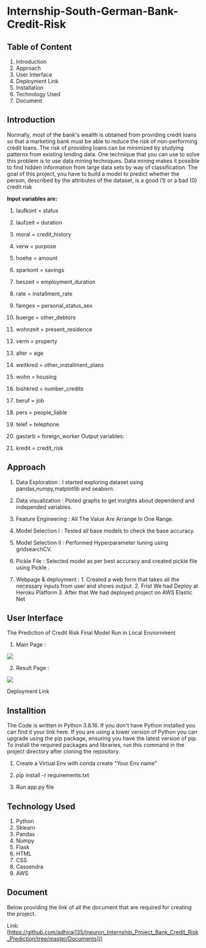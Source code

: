 # **Internship-South-German-Bank-Credit-Risk**

## **Table of Content**

1. Introduction
2. Approach
3. User Interface
4. Deployment Link
5. Installation
6. Technology Used
7. Document

## **Introduction**

Normally, most of the bank's wealth is obtained from providing credit loans so that a marketing bank must be able to reduce the risk of non-performing credit loans. The risk of providing loans can be minimized by studying patterns from existing lending data. One technique that you can use to solve this problem is to use data mining techniques. Data mining makes it possible to find hidden information from large data sets by way of classification. The goal of this project, you have to build a model to predict whether the person, described by the attributes of the dataset, is a good (1) or a bad (0) credit risk

**Input variables are:**

1. laufkont = status
2. laufzeit = duration
3. moral = credit_history
4. verw = purpose
5. hoehe = amount
6. sparkont = savings
7. beszeit = employment_duration
8. rate = installment_rate
9. famges = personal_status_sex
10. buerge = other_debtors
11. wohnzeit = present_residence
12. verm = property
13. alter = age
14. weitkred = other_installment_plans
15. wohn = housing
16. bishkred = number_credits
17. beruf = job
18. pers = people_liable
19. telef = telephone
20. gastarb = foreign_worker
Output variables:

1. kredit = credit_risk

## **Approach**
1. Data Exploration     : I started exploring dataset using pandas,numpy,matplotlib and seaborn. 

2. Data visualization   : Ploted graphs to get insights about dependend and independed variables. 

3. Feature Engineering  :  All The Value Are Arrange In One Range.

4. Model Selection I    :  Tested all base models to check the base accuracy.
                       
5. Model Selection II   :  Performed Hyperparameter tuning using gridsearchCV.

6. Pickle File          :  Selected model as per best accuracy and created pickle file using Pickle .

7. Webpage & deployment :  1. Created a web form that takes all the necessary inputs from user and shows output.
                           2. Frist We had Deploy at Heroku Platform
                           3. After that We had deployed project on AWS Elastic Net

## **User Interface**

The Prediction of Credit Risk Final Model Run in Local Enviornment

1. Main Page :

![](C:\Users\DELL\Pictures\credit1.PNG)

2. Result Page :

![](C:\Users\DELL\Pictures\credit.PNG)

Deployment Link



## **Installtion**

The Code is written in Python 3.8.16. If you don't have Python installed you can find it your link here. If you are using a lower version of Python you can upgrade using the pip package, ensuring you have the latest version of pip. To install the required packages and libraries, run this command in the project directory after cloning the repository.


1. Create a Virtual Env with conda create "Your Env name"

2. pip install -r requirements.txt

3. Run app.py file

## **Technology Used**
1. Python
2. Sklearn
3. Pandas
4. Numpy
5. Flask
6. HTML
7. CSS
8. Cassendra
9. AWS

## **Document**

Below providing the link of all the document that are required for creating the project.

Link: [https://github.com/adhiraj135/Ineuron_Internship_Project_Bank_Credit_Risk_Prediction/tree/master/Documents]()